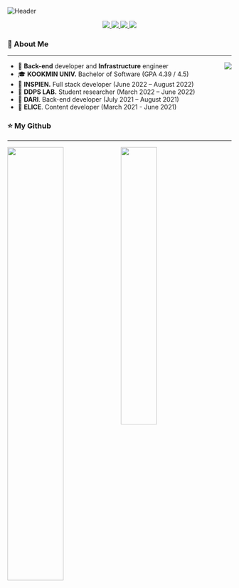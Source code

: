 <!--
**ASak1104/ASak1104** is a ✨ _special_ ✨ repository because its `README.md` (this file) appears on your GitHub profile.

Here are some ideas to get you started:

- 🔭 I’m currently working on ...
- 🌱 I’m currently learning ...
- 👯 I’m looking to collaborate on ...
- 🤔 I’m looking for help with ...
- 💬 Ask me about ...
- 📫 How to reach me: ...
- 😄 Pronouns: ...
- ⚡ Fun fact: ...
-->


![Header](https://github.com/ASak1104/ASak1104/assets/31983961/1b4da5e7-de95-4f88-a2fe-d0d7ed5ea99a)

<p align='center'>
  <a href="https://hits.seeyoufarm.com">
    <img src="https://hits.seeyoufarm.com/api/count/incr/badge.svg?url=https%3A%2F%2Fgithub.com%2FASak1104&count_bg=%23319B9B&title_bg=%23000000&icon=github.svg&icon_color=%23FFFFFF&title=Welcome&edge_flat=false" />
  </a>
  <a href="mailto:khw56184@gmail.com">
    <img src="https://img.shields.io/badge/Gmail-D14836?style=flat&logo=Gmail&logoColor=white" />
  </a>
  <a href="https://www.linkedin.com/in/asak1104/">
    <img src="https://img.shields.io/badge/LinkedIn-0a66c2?style=flat&logo=LinkedIn&logoColor=white" />
  </a>
  <a href="https://drive.google.com/file/d/1Bi_HiQDVwLoDCIqetei_tNIl7X--wUXP/view">
    <img src="https://img.shields.io/badge/Portfolio-orange?logo=orange&logoColor=white">
  </a>
</p>


<!-- ### Hi 👋 I'm ASak1104 -->

### 💬 About Me
---

<a href="https://solved.ac/khw56184/" width="50%">
  <img src="http://mazassumnida.wtf/api/v2/generate_badge?boj=khw56184" align="right">
</a>

- 🌱 **Back-end** developer and **Infrastructure** engineer
- 🎓 **KOOKMIN UNIV.** Bachelor of Software (GPA 4.39 / 4.5)
- 🏢 **INSPIEN.** Full stack developer (June 2022 – August 2022)
- 🏫 **DDPS LAB.** Student researcher (March 2022 – June 2022)
- 🏢 **DARI**. Back-end developer (July 2021 – August 2021)
- 🏢 **ELICE**. Content developer (March 2021 - June 2021)


### ⭐ My Github
---

<p float="left">
  <img src="https://github-readme-stats.vercel.app/api?username=ASak1104&show_icons=true&theme=vue&rank_icon=github" width="50%" align="left">
  <img src="https://github-readme-stats.vercel.app/api/top-langs/?username=ASak1104&layout=compact" width="40%" align="center">
</p>

